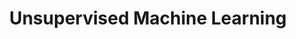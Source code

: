 ---
title: "Unsupervised Machine Learning"

categories: ['']

tags: ['Unsupervised', 'Machine', 'Learning']

arabic: ['التعلم اﻵلي غير الخاضع للإشراف']

publishers: ['معجم مصطلحات التعلم الآلي والتعلم العميق وعلم البيانات']

types: "word"

slug: ""
---